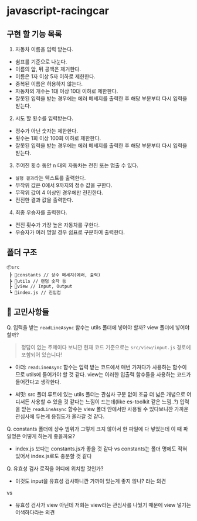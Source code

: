 # javascript-racingcar

## 구현 할 기능 목록

1. 자동차 이름을 입력 받는다.

- 쉼표를 기준으로 나눈다.
- 이름의 앞, 뒤 공백은 제거한다.
- 이름은 1자 이상 5자 이하로 제한한다.
- 중복된 이름은 허용하지 않는다.
- 자동차의 개수는 1대 이상 10대 이하로 제한한다.
- 잘못된 입력을 받는 경우에는 에러 메세지를 출력한 후 해당 부분부터 다시 입력을 받는다.

2. 시도 할 횟수를 입력받는다.

- 정수가 아닌 숫자는 제한한다.
- 횟수는 1회 이상 100회 이하로 제한한다.
- 잘못된 입력을 받는 경우에는 에러 메세지를 출력한 후 해당 부분부터 다시 입력을 받는다.

3. 주어진 횟수 동안 n 대의 자동차는 전진 또는 멈출 수 있다.

- `실행 결과`라는 텍스트를 출력한다.
- 무작위 값은 0에서 9까지의 정수 값을 구한다.
- 무작위 값이 4 이상인 경우에만 전진한다.
- 전진한 결과 값을 출력한다.

4. 최종 우승자를 출력한다.

- 전진 횟수가 가장 높은 자동차를 구한다.
- 우승자가 여러 명일 경우 쉼표로 구분하여 출력한다.

## 폴더 구조

```
📦src
 ┣ 📂constants // 상수 메세지(에러, 출력)
 ┣ 📂utils // 랜덤 숫자 등
 ┣ 📂view // Input, Output
 ┗ 📜index.js // 진입점
```

## 🤔 고민사항들

Q. 입력을 받는 `readLineAsync` 함수는 utils 폴더에 넣어야 할까? view 폴더에 넣어야 할까?

> 정답이 없는 주제이다 보니깐 현재 코드 기준으로는 `src/view/input.js` 경로에 포함되어 있습니다!

- 아더: `readLineAsync` 함수는 입력 받는 코드에서 매번 가져다가 사용하는 함수이므로 utils에 들어가야 할 것 같다. view는 이러한 입출력 함수들을 사용하는 코드가 들어간다고 생각한다.

- 써밋: src 폴더 루트에 있는 utils 폴더는 관심사 구분 없이 조금 더 넓은 개념으로 어디서든 사용할 수 있을 것 같다는 느낌이 드는데(like es-toolkit 같은 느낌..?) 입력을 받는 `readLineAsync` 함수는 view 폴더 안에서만 사용될 수 있다보니깐 가까운 관심사에 두는게 응집도가 올라갈 것 같다.

Q. constants 폴더에 상수 범위가 그렇게 크지 않아서 한 파일에 다 넣었는데 이 때 파일명은 어떻게 하는게 좋을까요?

- index.js 보다는 constants.js가 좋을 것 같다 vs constants는 폴더 명에도 적혀있어서 index.js로도 충분할 것 같다

Q. 유효성 검사 로직을 어디에 위치할 것인가?

- 이것도 input을 유효성 검사하니깐 가까이 있는게 좋지 않나? 라는 의견

vs

- 유효성 검사가 view 아닌데 저희는 view라는 관심사를 나눴기 때문에 view 넣기는 어색하다라는 의견
